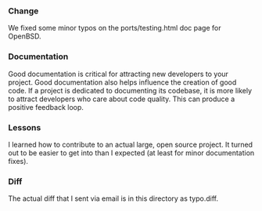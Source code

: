 ### Change
We fixed some minor typos on the ports/testing.html doc page for OpenBSD.

### Documentation
Good documentation is critical for attracting new developers to your project. Good documentation also helps influence the creation of good code. If a project is dedicated to documenting its codebase, it is more likely to attract developers who care about code quality. This can produce a positive feedback loop.

### Lessons
I learned how to contribute to an actual large, open source project. It turned out to be easier to get into than I expected (at least for minor documentation fixes).

### Diff
The actual diff that I sent via email is in this directory as typo.diff.

